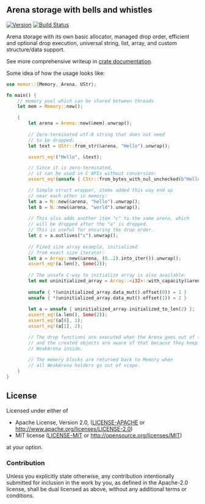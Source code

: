 ## Arena storage with bells and whistles

[![Version](https://img.shields.io/crates/v/memur.svg)](https://crates.io/crates/memur)
[![Build Status](https://travis-ci.org/Nercury/memur.svg?branch=master)](https://travis-ci.org/Nercury/memur)

Arena storage with its own basic allocator, managed drop order, efficient and optional
drop execution, universal string, list, array, and custom structure/data support. 

See more comprehensive writeup in [crate documentation](https://docs.rs/memur).

Some idea of how the usage looks like:

```rust
use memur::{Memory, Arena, UStr};

fn main() {
    // memory pool which can be shared between threads
    let mem = Memory::new(); 

    {
        let arena = Arena::new(&mem).unwrap();
    
        // Zero-terminated utf-8 string that does not need 
        // to be dropped:
        let text = UStr::from_str(&arena, "Hello").unwrap();

        assert_eq!("Hello", &text);

        // Since it is zero-terminated, 
        // it can be used in C APIs without conversion:
        assert_eq!(unsafe { CStr::from_bytes_with_nul_unchecked(b"Hello\n") }, &text);

        // Simple struct wrapper, items added this way end up
        // near each other in memory:
        let a = N::new(&arena, "hello").unwrap();
        let b = N::new(&arena, "world").unwrap();
        
        // This also adds another item "c" to the same arena, which
        // will be dropped after the "a" is dropped.
        // This is useful for ensuring the drop order.
        let c = a.outlives("c").unwrap();
        
        // Fixed size array example, initialized 
        // from exact size iterator:
        let a = Array::new(&arena, (0..2).into_iter()).unwrap();
        assert_eq!(a.len(), Some(2));
        
        // The unsafe C-way to initialize array is also available:
        let mut uninitialized_array = Array::<i32>::with_capacity(&arena, 2).unwrap();
        
        unsafe { *(uninitialized_array.data_mut().offset(0)) = 1 }
        unsafe { *(uninitialized_array.data_mut().offset(1)) = 2 }
        
        let a = unsafe { uninitialized_array.initialized_to_len(2) };
        assert_eq!(a.len(), Some(2));
        assert_eq!(a[0], 1);
        assert_eq!(a[1], 2);               

        // The drop functions are executed when the Arena goes out of scope,
        // and the created objects are aware of that because they keep
        // WeakArena inside.
        
        // The memory blocks are returned back to Memory when
        // all WeakArena holders go out of scope.
    }
}
```

## License

Licensed under either of

 * Apache License, Version 2.0, ([LICENSE-APACHE](LICENSE-APACHE) or http://www.apache.org/licenses/LICENSE-2.0)
 * MIT license ([LICENSE-MIT](LICENSE-MIT) or http://opensource.org/licenses/MIT)

at your option.

### Contribution

Unless you explicitly state otherwise, any contribution intentionally
submitted for inclusion in the work by you, as defined in the Apache-2.0
license, shall be dual licensed as above, without any additional terms or
conditions.
